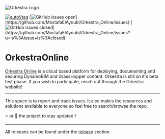 ![Orkestra Logo](https://gblobscdn.gitbook.com/assets%2F-M6wDJF-clP9xeoy68-u%2F-MMRa1MxuBaOsJNipN0m%2F-MMRa8657A892OLebBqb%2FOrkestra_Clean.png?alt=media&token=d1827a51-c5a9-4c1d-bdc3-d43410955160)

[![autoVtag](https://img.shields.io/github/v/release/MostafaElAyoubi/Orkestra_Online?include_prereleases)](https://github.com/MostafaElAyoubi/Orkestra_Online/releases) [![GitHub issues open](https://img.shields.io/github/issues/MostafaElAyoubi/Orkestra_Online.svg?)](https://github.com/MostafaElAyoubi/Orkestra_Online/issues) [![GitHub issues closed](https://img.shields.io/github/issues-closed/MostafaElAyoubi/Orkestra_Online.svg?)](https://github.com/MostafaElAyoubi/Orkestra_Online/issues?q=is%3Aissue+is%3Aclosed)


# OrkestraOnline
[Orkestra Online](https://www.orkestra.online) is a cloud based platform for deploying, documenting and securing DynamoBIM and GrassHopper content.
Orkestra is still on it's beta test phase. If you wish to participate, reach out through the Orkestra website!

***

This space is to report and track issues. It also makes the resources and solutions available to everyone so feel free to search/browse the repo.

:star: or :eyes: the project to stay updated !
***
All releases can be found under the [release](https://github.com/MostafaElAyoubi/Orkestra_Online/releases) section.

